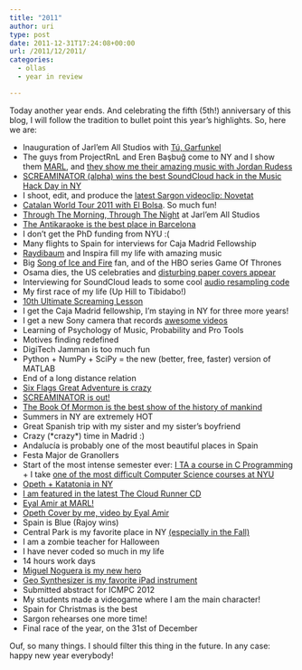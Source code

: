 ```yaml
---
title: "2011"
author: uri
type: post
date: 2011-12-31T17:24:08+00:00
url: /2011/12/2011/
categories:
  - ollas
  - year in review

---
```

Today another year ends. And celebrating the fifth (5th!) anniversary of this blog, I will follow the tradition to bullet point this year&#8217;s highlights. So, here we are:

  * Inauguration of Jarl&#8217;em All Studios with [Tú, Garfunkel][1]
  * The guys from ProjectRnL and Eren Başbuğ come to NY and I show them [MARL][2], and [they show me their amazing music with Jordan Rudess][3]
  * [SCREAMINATOR (alpha) wins the best SoundCloud hack in the Music Hack Day in NY][4]
  * I shoot, edit, and produce the [latest Sargon videoclip: Novetat][5]
  * [Catalan World Tour 2011 with El Bolsa][6]. So much fun!
  * [Through The Morning, Through The Night][7] at Jarl&#8217;em All Studios
  * [The Antikaraoke is the best place in Barcelona][8]
  * I don&#8217;t get the PhD funding from NYU :(  
  * Many flights to Spain for interviews for Caja Madrid Fellowship
  * [Raydibaum][9] and Inspira fill my life with amazing music
  * Big [Song of Ice and Fire][10] fan, and of the HBO series Game Of Thrones
  * Osama dies, the US celebraties and [disturbing paper covers appear][11]
  * Interviewing for SoundCloud leads to some cool [audio resampling code][12]
  * My first race of my life (Up Hill to Tibidabo!)
  * [10th Ultimate Screaming Lesson][13]
  * I get the Caja Madrid fellowship, I&#8217;m staying in NY for three more years!
  * I get a new Sony camera that records [awesome videos][14]
  * Learning of Psychology of Music, Probability and Pro Tools
  * Motives finding redefined
  * DigiTech Jamman is too much fun
  * Python + NumPy + SciPy = the new (better, free, faster) version of MATLAB
  * End of a long distance relation
  * [Six Flags Great Adventure is crazy][15]
  * [SCREAMINATOR is out!][16]
  * [The Book Of Mormon is the best show of the history of mankind][17]
  * Summers in NY are extremely HOT
  * Great Spanish trip with my sister and my sister&#8217;s boyfriend
  * Crazy (\*crazy\*) time in Madrid :)  
  * Andalucía is probably one of the most beautiful places in Spain
  * Festa Major de Granollers
  * Start of the most intense semester ever: [I TA a course in C Programming][18] + I take [one of the most difficult Computer Science courses at NYU][19]
  * [Opeth + Katatonia in NY][20]
  * [I am featured in the latest The Cloud Runner CD][21]
  * [Eyal Amir at MARL!][22]
  * [Opeth Cover by me, video by Eyal Amir][23]
  * Spain is Blue (Rajoy wins)
  * Central Park is my favorite place in NY [(especially in the Fall)][24]
  * I am a zombie teacher for Halloween
  * I have never coded so much in my life
  * 14 hours work days
  * [Miguel Noguera is my new hero][25]
  * [Geo Synthesizer is my favorite iPad instrument][26]
  * Submitted abstract for ICMPC 2012
  * My students made a videogame where I am the main character!
  * Spain for Christmas is the best
  * Sargon rehearses one more time!
  * Final race of the year, on the 31st of December

Ouf, so many things. I should filter this thing in the future. In any case: happy new year everybody!

 [1]: /2011/01/tu-garfunkel/
 [2]: http://marl.smusic.nyu.edu/
 [3]: /2011/01/project-rnl-jordan-rudess/
 [4]: /2011/02/screaminator/
 [5]: /2011/02/novetat-sargon-official-clip/
 [6]: /2011/03/catalan-world-tour-2011/
 [7]: /2011/03/second-track-at-jarlem-all-studios/
 [8]: /2011/03/back-to-the-antikaraoke/
 [9]: /2011/04/raydibaum/
 [10]: /2011/04/a-game-of-thrones/
 [11]: /2011/05/osama/
 [12]: /2011/05/audio-resampling-in-python/
 [13]: /2011/05/10th-ultimate-screaming-lesson/
 [14]: /2011/06/sony-dsc-wx9/
 [15]: /2011/07/six-flags-great-adventure/
 [16]: /2011/07/screaminator-on-the-appstore/
 [17]: /2011/07/the-book-of-mormon/
 [18]: http://www.nyu.edu/projects/farbood/2618/officehours.html
 [19]: http://www.cs.nyu.edu/courses/fall11/CSCI-GA.2965-001/
 [20]: /2011/09/opeth-katatonia-en-ny/
 [21]: /2011/10/new-song-haunter/
 [22]: /2011/10/eyal-amir-at-marl/
 [23]: /2011/10/benighted-cover/
 [24]: /2011/11/central-park/
 [25]: /2011/12/adorar-a-miguel-noguera/
 [26]: /2011/12/jamming-with-geosynth/
